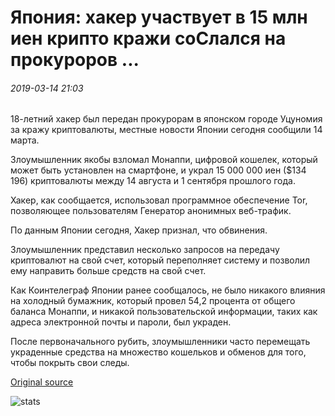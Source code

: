 # Япония: хакер участвует в 15 млн иен крипто кражи соСлался на прокуроров ...

###### 2019-03-14 21:03

18-летний хакер был передан прокурорам в японском городе Уцуномия за кражу криптовалюты, местные новости Японии сегодня сообщили 14 марта.

Злоумышленник якобы взломал Монаппи, цифровой кошелек, который может быть установлен на смартфоне, и украл 15 000 000 иен ($134 196) криптовалюты между 14 августа и 1 сентября прошлого года.

Хакер, как сообщается, использовал программное обеспечение Tor, позволяющее пользователям Генератор анонимных веб-трафик.

По данным Японии сегодня, Хакер признал, что обвинения.

Злоумышленник представил несколько запросов на передачу криптовалют на свой счет, который переполняет систему и позволил ему направить больше средств на свой счет.

Как Коинтелеграф Японии ранее сообщалось, не было никакого влияния на холодный бумажник, который провел 54,2 процента от общего баланса Монаппи, и никакой пользовательской информации, таких как адреса электронной почты и пароли, был украден.

После первоначального рубить, злоумышленники часто перемещать украденные средства на множество кошельков и обменов для того, чтобы покрыть свои следы.

[Original source](https://cointelegraph.com/news/japan-hacker-involved-in-15-mln-yen-crypto-theft-referred-to-prosecutors)

![stats](https://c.statcounter.com/11760860/0/a89fa40b/1/ "stats")